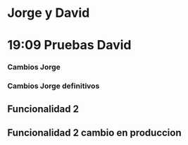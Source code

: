 # Jorge y David
# 19:09 Pruebas David


### Cambios Jorge


### Cambios Jorge definitivos
## Funcionalidad 2


## Funcionalidad 2 cambio en produccion

